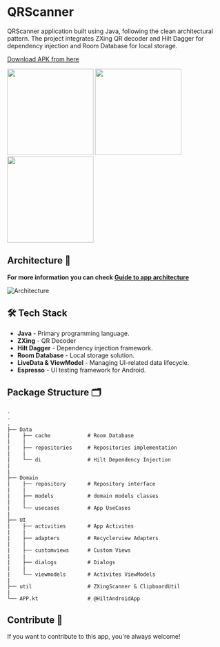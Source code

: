

# QRScanner 

QRScanner application built using Java, following the clean architectural pattern. The project integrates ZXing QR decoder and Hilt Dagger for dependency injection and Room Database for local storage.

[Download APK from here](https://drive.google.com/file/d/1QgdU3BcDoHqOyROrh_wMjA1kaCF2KZ5j/view?usp=sharing)


<img src="https://github.com/user-attachments/assets/9eb0b198-0d68-4d6e-8690-86667f531028" width="200">
<img src="https://github.com/user-attachments/assets/91d80d71-17d0-4b44-be57-d6c6d1f7de1a" width="200">
<img src="https://github.com/user-attachments/assets/4350f528-f8bb-45fb-868c-1b8a9a69db37" width="200">


## Architecture 🗼


**For more information you can
check [Guide to app architecture](https://developer.android.com/jetpack/guide?gclid=CjwKCAiA_omPBhBBEiwAcg7smXcfbEYneoLKFD_4Tyw0OgVQkpZL_XIr5TPXT0mncuQhgDIBBvLhbBoCEx0QAvD_BwE&gclsrc=aw.ds#mobile-app-ux)**

![Architecture](https://miro.medium.com/v2/resize:fit:720/format:webp/1*Qby1SHSjmFEJT_ycbcpysQ.png)

## 🛠️ Tech Stack
- **Java** - Primary programming language.
- **ZXing** - QR Decoder
- **Hilt Dagger** - Dependency injection framework.
- **Room Database** - Local storage solution.
- **LiveData & ViewModel** - Managing UI-related data lifecycle.
- **Espresso** - UI testing framework for Android.



## Package Structure 🗂

    .
    .
    .
    ├── Data
    |    ├── cache            # Room Database
    |    |
    |    ├── repositories     # Repositories implementation
    |    |
    |    └── di               # Hilt Dependency Injection
    |
    |
    ├── Domain
    |    ├── repository       # Repository interface
    |    |
    |    ├── models           # domain models classes
    |    |
    |    └── usecases         # App UseCases
    | 
    ├── UI                    
    |    ├── activities       # App Activites
    |    |               
    |    ├── adapters         # Recyclerview Adapters
    |    | 
    |    ├── customviews      # Custom Views
    |    |
    |    ├── dialogs          # Dialogs
    |    |
    |    └── viewmodels       # Activites ViewModels
    |
    ├── util                  # ZXingScanner & ClipboardUtil
    |
    └── APP.kt                # @HiltAndroidApp

## Contribute 🤝

If you want to contribute to this app, you're always welcome!

